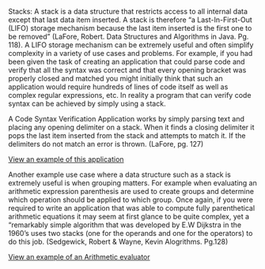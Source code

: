 Stacks: 
A stack is a data structure that restricts access to all internal data except that last data item inserted.
A stack is therefore “a Last-In-First-Out (LIFO) storage mechanism because the last item inserted is the first one to be removed”
 (LaFore, Robert. Data Structures and Algorithms in Java. Pg. 118).
 A LIFO storage mechanism can be extremely useful and often simplify complexity in a variety of use cases and problems.
 For example, if you had been given the task of creating an application that could parse code and verify that all the syntax
 was correct and that every opening bracket was properly closed and matched you might initially
 think that such an application would require hundreds of lines of code itself as well as complex regular expressions, etc.
 In reality a program that can verify code syntax can be achieved by simply using a stack.

A Code Syntax Verification Application works by simply parsing text and placing any opening delimiter on a stack.
When it finds a closing delimiter it pops the last item inserted from the stack and attempts to match it.
If the delimiters do not match an error is thrown. (LaFore, pg. 127)

<a href="http://2-battlecrowd.carlsbad.corp.yahoo.com/stacks/SyntaxCheckingWithStacks.html">View an example of this application</a>

Another example use case where a data structure such as a stack is extremely useful is when grouping matters.
 For example when evaluating an arithmetic expression parenthesis are used to create groups and determine which operation should be applied to which group. Once again, if you were required to write an application that was able to compute fully parenthetical arithmetic equations it may seem at first glance to be quite complex, yet a “remarkably simple algorithm that was developed by E.W Dijkstra in the 1960’s uses two stacks (one for the operands and one for the operators) to do this job. (Sedgewick, Robert & Wayne, Kevin Alogrithms. Pg.128)

<a href="http://2-battlecrowd.carlsbad.corp.yahoo.com/stacks/expressionEvalutationWithStacks.html">
View an example of an Arithmetic evaluator</a>

